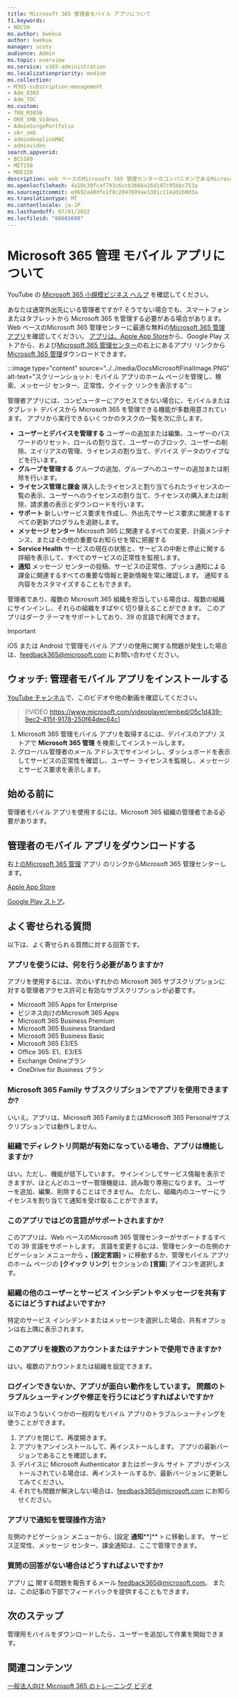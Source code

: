 ```yaml
---
title: Microsoft 365 管理者モバイル アプリについて
f1.keywords:
- NOCSH
ms.author: kwekua
author: kwekua
manager: scotv
audience: Admin
ms.topic: overview
ms.service: o365-administration
ms.localizationpriority: medium
ms.collection:
- M365-subscription-management
- Adm_O365
- Adm_TOC
ms.custom:
- TRN_M365B
- OKR_SMB_Videos
- AdminSurgePortfolio
- okr_smb
- admindeeplinkMAC
- adminvideo
search.appverid:
- BCS160
- MET150
- MOE150
description: web ベースのMicrosoft 365 管理センターのコンパニオンであるMicrosoft 365 管理 アプリを入手して、スマートフォンまたはタブレットからオンライン組織を管理します。
ms.openlocfilehash: 4a10c38fcaf793c6ccb3666a16d197c95bbc753a
ms.sourcegitcommit: e9692a40dfe1f8c2047699ae3301c114a01b0d3a
ms.translationtype: MT
ms.contentlocale: ja-JP
ms.lasthandoff: 07/01/2022
ms.locfileid: "66601698"
---
```

# <a name="about-the-microsoft-365-admin-mobile-app"></a>Microsoft 365 管理 モバイル アプリについて

YouTube の [Microsoft 365 小規模ビジネス ヘルプ](https://go.microsoft.com/fwlink/?linkid=2197659) を確認してください。

あなたは通常外出先にいる管理者ですか? そうでない場合でも、スマートフォンまたはタブレットから Microsoft 365 を管理する必要がある場合があります。 Web ベースのMicrosoft 365 管理センターに最適な無料の[Microsoft 365 管理 アプリ](https://go.microsoft.com/fwlink/?LinkID=627216)を確認してください。 [アプリは、Apple App Store](https://apps.apple.com/app/apple-store/id761397963?pt=80423&ct=docsaboutadminapp&mt=8)から、Google Play ストアから、および[Microsoft 365 管理センター](https://play.google.com/store/apps/details?id=com.ms.office365admin&referrer=utm_source%3Ddocsaboutadminapp%26utm_campaign%25docsaboutadminapp)の右上にあるアプリ リンクから<a href="https://go.microsoft.com/fwlink/p/?linkid=2024339" target="_blank">Microsoft 365 管理</a>ダウンロードできます。

:::image type="content" source="../../media/DocsMicrosoftFinalImage.PNG" alt-text="スクリーンショット: モバイル アプリのホーム ページを管理し、検索、メッセージ センター、正常性、クイック リンクを表示する":::

管理者アプリには、コンピューターにアクセスできない場合に、モバイルまたはタブレット デバイスから Microsoft 365 を管理できる機能が多数用意されています。 アプリから実行できるいくつかのタスクの一覧を次に示します。

- **ユーザーとデバイスを管理する** ユーザーの追加または編集、ユーザーのパスワードのリセット、ロールの割り当て、ユーザーのブロック、ユーザーの削除、エイリアスの管理、ライセンスの割り当て、デバイス データのワイプなどを行います。
- **グループを管理する** グループの追加、グループへのユーザーの追加または削除を行います。
- **ライセンス管理と課金** 購入したライセンスと割り当てられたライセンスの一覧の表示、ユーザーへのライセンスの割り当て、ライセンスの購入または削除、請求書の表示とダウンロードを行います。
- **サポート** 新しいサービス要求を作成し、外出先でサービス要求に関連するすべての更新プログラムを追跡します。
- **メッセージ センター** Microsoft 365 に関連するすべての変更、計画メンテナンス、またはその他の重要なお知らせを常に把握する
- **Service Health** サービスの現在の状態と、サービスの中断と停止に関する詳細を表示して、すべてのサービスの正常性を監視します。
- **通知** メッセージ センターの投稿、サービスの正常性、プッシュ通知による課金に関連するすべての重要な情報と更新情報を常に確認します。 通知する内容をカスタマイズすることもできます。

管理者であり、複数の Microsoft 365 組織を担当している場合は、複数の組織にサインインし、それらの組織をすばやく切り替えることができます。 このアプリはダーク テーマをサポートしており、39 の言語で利用できます。
  
> [!IMPORTANT]
> iOS または Android で管理モバイル アプリの使用に関する問題が発生した場合は、[feedback365@microsoft.com](mailto:feedback365@microsoft.com) にお問い合わせください。

## <a name="watch-install-the-admin-mobile-app"></a>ウォッチ: 管理者モバイル アプリをインストールする

[YouTube チャンネル](https://go.microsoft.com/fwlink/?linkid=2198017)で、このビデオや他の動画を確認してください。

> [!VIDEO https://www.microsoft.com/videoplayer/embed/05c1d439-9ec2-415f-9178-250f64dec64c]

1. Microsoft 365 管理モバイル アプリを取得するには、デバイスのアプリ ストアで **Microsoft 365 管理** を検索してインストールします。
2. グローバル管理者のメール アドレスでサインインし、ダッシュボードを表示してサービスの正常性を確認し、ユーザー ライセンスを監視し、メッセージとサービス要求を表示します。

## <a name="before-you-begin"></a>始める前に

管理者モバイル アプリを使用するには、Microsoft 365 組織の管理者である必要があります。
  
## <a name="download-the-admin-mobile-app"></a>管理者のモバイル アプリをダウンロードする

右上<a href="https://go.microsoft.com/fwlink/p/?linkid=2024339" target="_blank">のMicrosoft 365 管理</a> アプリ のリンクからMicrosoft 365 管理センターします。 

[Apple App Store](https://apps.apple.com/app/apple-store/id761397963?pt=80423&ct=docsaboutadminapp&mt=8) 

[Google Play ストア](https://play.google.com/store/apps/details?id=com.ms.office365admin&referrer=utm_source%3Ddocsaboutadminapp%26utm_campaign%25docsaboutadminapp)。

## <a name="frequently-asked-questions"></a>よく寄せられる質問

以下は、よく寄せられる質問に対する回答です。
  
### <a name="what-do-i-need-to-do-to-be-able-to-use-the-app"></a>アプリを使うには、何を行う必要がありますか?

アプリを使用するには、次のいずれかの Microsoft 365 サブスクリプションに対する管理者アクセス許可と有効なサブスクリプションが必要です。

- Microsoft 365 Apps for Enterprise
- ビジネス向けのMicrosoft 365 Apps
- Microsoft 365 Business Premium
- Microsoft 365 Business Standard
- Microsoft 365 Business Basic
- Microsoft 365 E3/E5
- Office 365: E1、E3/E5
- Exchange Onlineプラン
- OneDrive for Business プラン
  
### <a name="can-i-use-the-app-with-my-microsoft-365-family-subscription"></a>Microsoft 365 Family サブスクリプションでアプリを使用できますか?

いいえ。アプリは、Microsoft 365 FamilyまたはMicrosoft 365 Personalサブスクリプションでは動作しません。

### <a name="will-the-app-work-if-my-organization-has-directory-synchronization-enabled"></a>組織でディレクトリ同期が有効になっている場合、アプリは機能しますか?

はい。ただし、機能が低下しています。 サインインしてサービス情報を表示できますが、ほとんどのユーザー管理機能は、読み取り専用になります。 ユーザーを追加、編集、削除することはできません。 ただし、組織内のユーザーにライセンスを割り当てて通知を受け取ることができます。
  
### <a name="what-languages-are-supported-by-the-app"></a>このアプリではどの言語がサポートされますか?

このアプリは、Web ベースのMicrosoft 365 管理センターがサポートするすべての 39 言語をサポートします。 言語を変更するには、管理センターの左側のナビゲーション メニューから **、[設定言語]** >  に移動するか、管理モバイル アプリのホーム ページの **[クイック リンク**] セクションの **[言語**] アイコンを選択します。
  
### <a name="how-can-i-share-the-service-incidents-and-messages-with-the-rest-of-my-organization"></a>組織の他のユーザーとサービス インシデントやメッセージを共有するにはどうすればよいですか?

特定のサービス インシデントまたはメッセージを選択した場合、共有オプションは右上隅に表示されます。
  
### <a name="can-i-use-this-app-with-multiple-accounts-or-tenants"></a>このアプリを複数のアカウントまたはテナントで使用できますか?

はい。複数のアカウントまたは組織を設定できます。

### <a name="im-unable-to-login-or-my-app-is-acting-funny-what-can-i-do-to-troubleshoot-or-fix-the-issue"></a>ログインできないか、アプリが面白い動作をしています。 問題のトラブルシューティングや修正を行うにはどうすればよいですか?

以下のようないくつかの一般的なモバイル アプリのトラブルシューティングを使うことができます。

1. アプリを閉じて、再度開きます。
1. アプリをアンインストールして、再インストールします。 アプリの最新バージョンであることを確認します。
1. デバイスに Microsoft Authenticator またはポータル サイト アプリがインストールされている場合は、再インストールするか、最新バージョンに更新してみてください。
1. それでも問題が解決しない場合は、feedback365@microsoft.com にお知らせください。

### <a name="how-do-i-manage-notifications-in-the-app"></a>アプリで通知を管理操作方法?

左側のナビゲーション メニューから、[設定 **通知****]** >  に移動します。 サービス正常性、メッセージ センター、課金通知は、ここで管理できます。

### <a name="what-do-i-do-if-my-question-isnt-answered"></a>質問の回答がない場合はどうすればよいですか?

アプリ [に](mailto:feedback365@microsoft.com) 関する問題を報告するメール feedback365@microsoft.com。 または、この記事の下部でフィードバックを提供することもできます。

## <a name="next-steps"></a>次のステップ

管理用モバイルをダウンロードしたら、ユーザーを追加して作業を開始できます。
  
## <a name="related-content"></a>関連コンテンツ

[一般法人向け Microsoft 365 のトレーニング ビデオ](../../business-video/index.yml)
